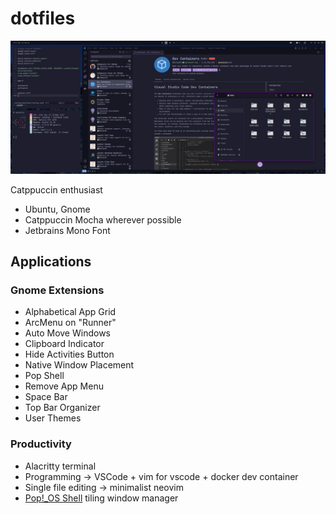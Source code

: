 # dotfiles

![dtop](screenshots/s1.png)

Catppuccin enthusiast

* Ubuntu, Gnome
* Catppuccin Mocha wherever possible
* Jetbrains Mono Font

## Applications

### Gnome Extensions

* Alphabetical App Grid
* ArcMenu on "Runner"
* Auto Move Windows
* Clipboard Indicator
* Hide Activities Button
* Native Window Placement
* Pop Shell
* Remove App Menu
* Space Bar
* Top Bar Organizer
* User Themes

### Productivity

* Alacritty terminal
* Programming -> VSCode + vim for vscode + docker dev container
* Single file editing -> minimalist neovim
* [Pop!_OS Shell](https://github.com/pop-os/shell) tiling window manager

